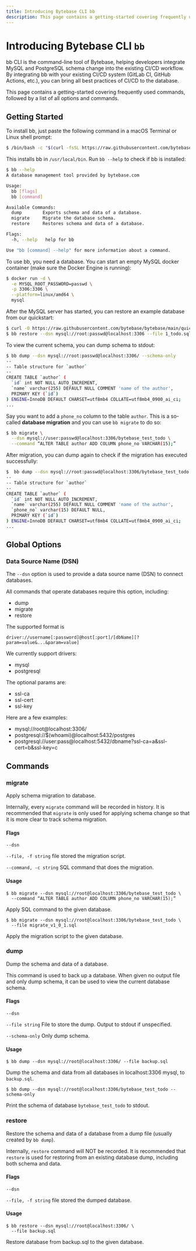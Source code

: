 ```yaml
---
title: Introducing Bytebase CLI bb
description: This page contains a getting-started covering frequently used commands, followed by a list of all options and commands.
---
```


# Introducing Bytebase CLI `bb`

bb CLI is the command-line tool of Bytebase, helping developers integrate MySQL and PostgreSQL schema change into the existing CI/CD workflow. By integrating bb with your existing CI/CD system (GitLab CI, GitHub Actions, etc.), you can bring all best practices of CI/CD to the database.

This page contains a getting-started covering frequently used commands, followed by a list of all options and commands.

## Getting Started
To install bb, just paste the following command in a macOS Terminal or Linux shell prompt:
```bash
$ /bin/bash -c "$(curl -fsSL https://raw.githubusercontent.com/bytebase/bytebase/HEAD/scripts/install_bb.sh)"
```

This installs bb in `/usr/local/bin`. Run `bb --help` to check if bb is installed:
```bash
$ bb --help
A database management tool provided by bytebase.com

Usage:
  bb [flags]
  bb [command]

Available Commands:
  dump        Exports schema and data of a database.
  migrate     Migrate the database schema.
  restore     Restores schema and data of a database.

Flags:
  -h, --help   help for bb

Use "bb [command] --help" for more information about a command.
```

To use bb, you need a database. You can start an empty MySQL docker container (make sure the Docker Engine is running):
```bash
$ docker run -d \
  -e MYSQL_ROOT_PASSWORD=passwd \
  -p 3306:3306 \
  --platform=linux/amd64 \
  mysql
```

After the MySQL server has started, you can restore an example database from our quickstart:
```bash
$ curl -O https://raw.githubusercontent.com/bytebase/bytebase/main/quickstart/test_schema/mysql/1_todo.sql
$ bb restore --dsn mysql://root:passwd@localhost:3306 --file 1_todo.sql
```

To view the current schema, you can dump schema to stdout:
```bash
$ bb dump --dsn mysql://root:passwd@localhost:3306/ --schema-only
--
-- Table structure for `author`
--
CREATE TABLE `author` (
  `id` int NOT NULL AUTO_INCREMENT,
  `name` varchar(255) DEFAULT NULL COMMENT 'name of the author',
  PRIMARY KEY (`id`)
) ENGINE=InnoDB DEFAULT CHARSET=utf8mb4 COLLATE=utf8mb4_0900_ai_ci;
...
```

Say you want to add a `phone_no` column to the table `author`. This is a so-called **database migration** and you can use `bb migrate` to do so:
```bash
$ bb migrate \
  --dsn mysql://user:passwd@localhost:3306/bytebase_test_todo \
  --command “ALTER TABLE author ADD COLUMN phone_no VARCHAR(15);”
```

After migration, you can dump again to check if the migration has executed successfully:
```bash
$  bb dump --dsn mysql://root:passwd@localhost:3306/bytebase_test_todo --schema-only
--
-- Table structure for `author`
--
CREATE TABLE `author` (
  `id` int NOT NULL AUTO_INCREMENT,
  `name` varchar(255) DEFAULT NULL COMMENT 'name of the author',
  `phone_no` varchar(15) DEFAULT NULL,
  PRIMARY KEY (`id`)
) ENGINE=InnoDB DEFAULT CHARSET=utf8mb4 COLLATE=utf8mb4_0900_ai_ci;
...
```

## Global Options
### Data Source Name (DSN)
The `--dsn` option is used to provide a data source name (DSN) to connect databases.

All commands that operate databases require this option, including:
 - dump
 - migrate
 - restore

The supported format is
```
driver://username[:password]@host[:port]/[dbName][?param=value&...&param=value]
```

We currently support drivers:
 - mysql
 - postgresql

The optional params are:
 - ssl-ca
 - ssl-cert
 - ssl-key

Here are a few examples:
 - mysql://root@localhost:3306/
 - postgresql://$(whoami)@localhost:5432/postgres
 - postgresql://user:pass@localhost:5432/dbname?ssl-ca=a&ssl-cert=b&ssl-key=c

## Commands
### migrate
Apply schema migration to database.

Internally, every `migrate` command will be recorded in history. It is recommended that `migrate` is only used for applying schema change so that it is more clear to track schema migration.

#### Flags
`--dsn`

`--file, -f string` file stored the migration script.

`--command, -c string` SQL command that does the migration.

#### Usage
```
$ bb migrate --dsn mysql://root@localhost:3306/bytebase_test_todo \
  --command “ALTER TABLE author ADD COLUMN phone_no VARCHAR(15);”
```
Apply SQL command to the given database.

```
$ bb migrate --dsn mysql://root@localhost:3306/bytebase_test_todo \
  --file migrate_v1_0_1.sql
```
Apply the migration script to the given database.

### dump
Dump the schema and data of a database.

This command is used to back up a database. When given no output file and only dump schema, it can be used to view the current database schema.

#### Flags
`--dsn`

`--file string` File to store the dump. Output to stdout if unspecified.

`--schema-only` Only dump schema.

#### Usage
```
$ bb dump --dsn mysql://root@localhost:3306/ --file backup.sql
```
Dump the schema and data from all databases in localhost:3306 mysql, to `backup.sql`.

```
$ bb dump --dsn mysql://root@localhost:3306/bytebase_test_todo --schema-only
```
Print the schema of database `bytebase_test_todo` to stdout.

### restore
Restore the schema and data of a database from a dump file (usually created by `bb dump`).

Internally, `restore` command will NOT be recorded. It is recommended that `restore` is used for restoring from an existing database dump, including both schema and data.

#### Flags
`--dsn`

`--file, -f string` file stored the dumped database.

#### Usage
```
$ bb restore --dsn mysql://root@localhost:3306/ \
  --file backup.sql
```
Restore database from backup.sql to the given database.

